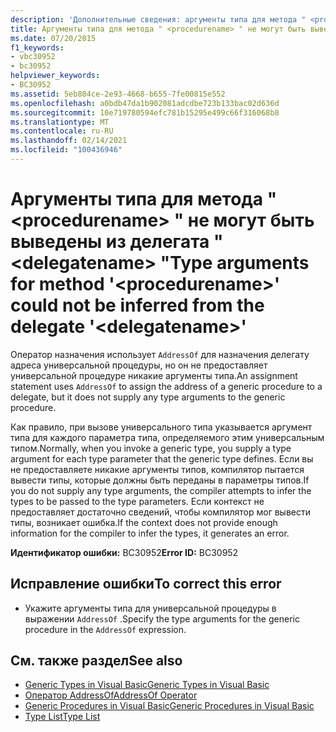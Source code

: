 ```yaml
---
description: 'Дополнительные сведения: аргументы типа для метода " <procedurename> " не могут быть выведены из делегата " <delegatename> "'
title: Аргументы типа для метода " <procedurename> " не могут быть выведены из делегата " <delegatename> "
ms.date: 07/20/2015
f1_keywords:
- vbc30952
- bc30952
helpviewer_keywords:
- BC30952
ms.assetid: 5eb804ce-2e93-4668-b655-7fe00815e552
ms.openlocfilehash: a0bdb47da1b902081adcdbe723b133bac02d636d
ms.sourcegitcommit: 10e719780594efc781b15295e499c66f316068b8
ms.translationtype: MT
ms.contentlocale: ru-RU
ms.lasthandoff: 02/14/2021
ms.locfileid: "100436946"
---
```

# <a name="type-arguments-for-method-procedurename-could-not-be-inferred-from-the-delegate-delegatename"></a><span data-ttu-id="118eb-103">Аргументы типа для метода " \<procedurename> " не могут быть выведены из делегата " \<delegatename> "</span><span class="sxs-lookup"><span data-stu-id="118eb-103">Type arguments for method '\<procedurename>' could not be inferred from the delegate '\<delegatename>'</span></span>

<span data-ttu-id="118eb-104">Оператор назначения использует `AddressOf` для назначения делегату адреса универсальной процедуры, но он не предоставляет универсальной процедуре никакие аргументы типа.</span><span class="sxs-lookup"><span data-stu-id="118eb-104">An assignment statement uses `AddressOf` to assign the address of a generic procedure to a delegate, but it does not supply any type arguments to the generic procedure.</span></span>  
  
 <span data-ttu-id="118eb-105">Как правило, при вызове универсального типа указывается аргумент типа для каждого параметра типа, определяемого этим универсальным типом.</span><span class="sxs-lookup"><span data-stu-id="118eb-105">Normally, when you invoke a generic type, you supply a type argument for each type parameter that the generic type defines.</span></span> <span data-ttu-id="118eb-106">Если вы не предоставляете никакие аргументы типов, компилятор пытается вывести типы, которые должны быть переданы в параметры типов.</span><span class="sxs-lookup"><span data-stu-id="118eb-106">If you do not supply any type arguments, the compiler attempts to infer the types to be passed to the type parameters.</span></span> <span data-ttu-id="118eb-107">Если контекст не предоставляет достаточно сведений, чтобы компилятор мог вывести типы, возникает ошибка.</span><span class="sxs-lookup"><span data-stu-id="118eb-107">If the context does not provide enough information for the compiler to infer the types, it generates an error.</span></span>  
  
 <span data-ttu-id="118eb-108">**Идентификатор ошибки:** BC30952</span><span class="sxs-lookup"><span data-stu-id="118eb-108">**Error ID:** BC30952</span></span>  
  
## <a name="to-correct-this-error"></a><span data-ttu-id="118eb-109">Исправление ошибки</span><span class="sxs-lookup"><span data-stu-id="118eb-109">To correct this error</span></span>  
  
- <span data-ttu-id="118eb-110">Укажите аргументы типа для универсальной процедуры в выражении `AddressOf` .</span><span class="sxs-lookup"><span data-stu-id="118eb-110">Specify the type arguments for the generic procedure in the `AddressOf` expression.</span></span>  
  
## <a name="see-also"></a><span data-ttu-id="118eb-111">См. также раздел</span><span class="sxs-lookup"><span data-stu-id="118eb-111">See also</span></span>

- [<span data-ttu-id="118eb-112">Generic Types in Visual Basic</span><span class="sxs-lookup"><span data-stu-id="118eb-112">Generic Types in Visual Basic</span></span>](../programming-guide/language-features/data-types/generic-types.md)
- [<span data-ttu-id="118eb-113">Оператор AddressOf</span><span class="sxs-lookup"><span data-stu-id="118eb-113">AddressOf Operator</span></span>](../language-reference/operators/addressof-operator.md)
- [<span data-ttu-id="118eb-114">Generic Procedures in Visual Basic</span><span class="sxs-lookup"><span data-stu-id="118eb-114">Generic Procedures in Visual Basic</span></span>](../programming-guide/language-features/data-types/generic-procedures.md)
- [<span data-ttu-id="118eb-115">Type List</span><span class="sxs-lookup"><span data-stu-id="118eb-115">Type List</span></span>](../language-reference/statements/type-list.md)
